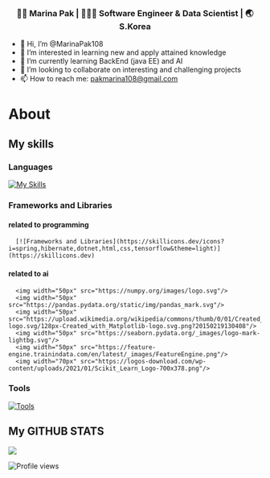 
<div align="center">
<h3> 👩🏻 Marina Pak | 👩🏻‍💻 Software Engineer & Data Scientist | 🌏 S.Korea </h3> 
</div>

- 👋 Hi, I’m @MarinaPak108
- 👀 I’m interested in learning new and apply attained knowledge
- 🌱 I’m currently learning BackEnd (java EE) and AI
- 💞️ I’m looking to collaborate on interesting and challenging projects
- 📫 How to reach me:  pakmarina108@gmail.com

# About 
## My skills

### Languages

[![My Skills](https://skillicons.dev/icons?i=java,py,cs,py,javascript,flutter,&theme=light)](https://skillicons.dev)

### Frameworks and Libraries

#### related to programming

      [![Frameworks and Libraries](https://skillicons.dev/icons?i=spring,hibernate,dotnet,html,css,tensorflow&theme=light)](https://skillicons.dev)
      
#### related to ai

      <img width="50px" src="https://numpy.org/images/logo.svg"/> 
      <img width="50px" src="https://pandas.pydata.org/static/img/pandas_mark.svg"/> 
      <img width="50px" src="https://upload.wikimedia.org/wikipedia/commons/thumb/0/01/Created_with_Matplotlib-logo.svg/128px-Created_with_Matplotlib-logo.svg.png?20150219130408"/>
      <img width="50px" src="https://seaborn.pydata.org/_images/logo-mark-lightbg.svg"/>
      <img width="50px" src="https://feature-engine.trainindata.com/en/latest/_images/FeatureEngine.png"/>
      <img width="70px" src="https://logos-download.com/wp-content/uploads/2021/01/Scikit_Learn_Logo-700x378.png"/>

### Tools

[![Tools](https://skillicons.dev/icons?i=docker,visualstudio,vscode,idea,mysql&theme=light)](https://skillicons.dev)

## My GITHUB STATS

<img src="https://github-readme-stats.vercel.app/api/top-langs/?username=MarinaPak108&layout=compact&theme=light" />

![Profile views](https://gpvc.arturio.dev/MarinaPak108)

</p>
<!---
MarinaPak108/MarinaPak108 is a ✨ special ✨ repository because its `README.md` (this file) appears on your GitHub profile.
You can click the Preview link to take a look at your changes.
--->
